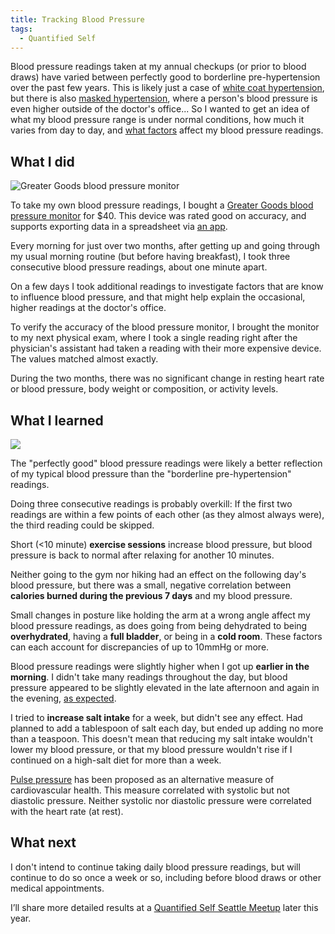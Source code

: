 ```yaml
---
title: Tracking Blood Pressure
tags:
  - Quantified Self
---
```


Blood pressure readings taken at my annual checkups (or prior to blood draws) have varied between perfectly good to borderline pre-hypertension over the past few years. This is likely just a case of [white coat hypertension](https://en.wikipedia.org/wiki/White_coat_hypertension), but there is also [masked hypertension](https://www.nature.com/articles/hr200763), where a person's blood pressure is even higher outside of the doctor's office... So I wanted to get an idea of what my blood pressure range is under normal conditions, how much it varies from day to day, and [what factors](https://www.adctoday.com/blog/why-my-blood-pressure-reading-so-high-10-factors-affect-bp-readings) affect my blood pressure readings.


What I did
----------

![Greater Goods blood pressure monitor](device.jpg)

To take my own blood pressure readings, I bought a [Greater Goods blood pressure monitor](https://greatergoods.com/products/0604) for $40. This device was rated good on accuracy, and supports exporting data in a spreadsheet via [an app](https://play.google.com/store/apps/details?id=com.dmdbrands.balancehealth).

Every morning for just over two months, after getting up and going through my usual morning routine (but before having breakfast), I took three consecutive blood pressure readings, about one minute apart.

On a few days I took additional readings to investigate factors that are know to influence blood pressure, and that might help explain the occasional, higher readings at the doctor's office.

To verify the accuracy of the blood pressure monitor, I brought the monitor to my next physical exam, where I took a single reading right after the physician's assistant had taken a reading with their more expensive device. The values matched almost exactly.

During the two months, there was no significant change in resting heart rate or blood pressure, body weight or composition, or activity levels.


What I learned
--------------

![](daily.png)

The "perfectly good" blood pressure readings were likely a better reflection of my typical blood pressure than the "borderline pre-hypertension" readings.

Doing three consecutive readings is probably overkill: If the first two readings are within a few points of each other (as they almost always were), the third reading could be skipped.

Short (<10 minute) **exercise sessions** increase blood pressure, but blood pressure is back to normal after relaxing for another 10 minutes.

Neither going to the gym nor hiking had an effect on the following day's blood pressure, but there was a small, negative correlation between **calories burned during the previous 7 days** and my blood pressure.

Small changes in posture like holding the arm at a wrong angle affect my blood pressure readings, as does going from being dehydrated to being **overhydrated**, having a **full bladder**, or being in a **cold room**. These factors can each account for discrepancies of up to 10mmHg or more.

Blood pressure readings were slightly higher when I got up **earlier in the morning**. I didn't take many readings throughout the day, but blood pressure appeared to be slightly elevated in the late afternoon and again in the evening, [as expected](https://hellenicjcardiol.org/archive/full_text/2012/6/2012_6_432.pdf).

I tried to **increase salt intake** for a week, but didn't see any effect. Had planned to add a tablespoon of salt each day, but ended up adding no more than a teaspoon. This doesn't mean that reducing my salt intake wouldn't lower my blood pressure, or that my blood pressure wouldn't rise if I continued on a high-salt diet for more than a week.

[Pulse pressure](https://www.ncbi.nlm.nih.gov/books/NBK482408/) has been proposed as an alternative measure of cardiovascular health. This measure correlated with systolic but not diastolic pressure. Neither systolic nor diastolic pressure were correlated with the heart rate (at rest).


What next
---------

I don't intend to continue taking daily blood pressure readings, but will continue to do so once a week or so, including before blood draws or other medical appointments.

I’ll share more detailed results at a [Quantified Self Seattle Meetup](https://www.meetup.com/Quantified-Self-Seattle/) later this year.
